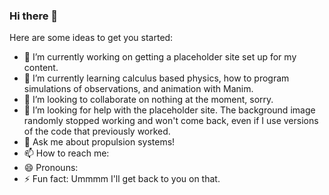 ### Hi there 👋

<!--
**TheyAreJune/TheyAreJune** is a ✨ _special_ ✨ repository because its `README.md` (this file) appears on your GitHub profile.-->

Here are some ideas to get you started:

- 🔭 I’m currently working on getting a placeholder site set up for my content.
- 🌱 I’m currently learning calculus based physics, how to program simulations of observations, and animation with Manim.
- 👯 I’m looking to collaborate on nothing at the moment, sorry.
- 🤔 I’m looking for help with the placeholder site. The background image randomly stopped working and won't come back, even if I use versions of the code that previously worked.
- 💬 Ask me about propulsion systems!
- 📫 How to reach me:
- 😄 Pronouns: 
- ⚡ Fun fact: Ummmm I'll get back to you on that.

